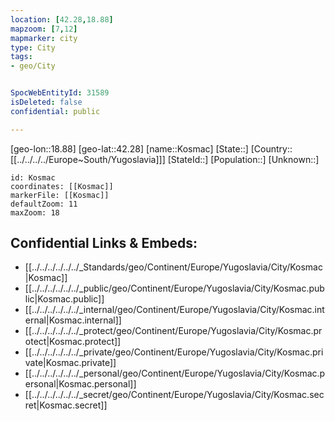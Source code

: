 ```yaml
---
location: [42.28,18.88]
mapzoom: [7,12] 
mapmarker: city 
type: City
tags:
- geo/City


SpocWebEntityId: 31589
isDeleted: false
confidential: public

---
```

[geo-lon::18.88]
[geo-lat::42.28]
[name::Kosmac]
[State::]
[Country::[[../../../../Europe~South/Yugoslavia]]]
[StateId::]
[Population::]
[Unknown::]


```leaflet
id: Kosmac
coordinates: [[Kosmac]]
markerFile: [[Kosmac]]
defaultZoom: 11 
maxZoom: 18
```


## Confidential Links & Embeds: 
- [[../../../../../../_Standards/geo/Continent/Europe/Yugoslavia/City/Kosmac|Kosmac]] 
- [[../../../../../../_public/geo/Continent/Europe/Yugoslavia/City/Kosmac.public|Kosmac.public]] 
- [[../../../../../../_internal/geo/Continent/Europe/Yugoslavia/City/Kosmac.internal|Kosmac.internal]] 
- [[../../../../../../_protect/geo/Continent/Europe/Yugoslavia/City/Kosmac.protect|Kosmac.protect]] 
- [[../../../../../../_private/geo/Continent/Europe/Yugoslavia/City/Kosmac.private|Kosmac.private]] 
- [[../../../../../../_personal/geo/Continent/Europe/Yugoslavia/City/Kosmac.personal|Kosmac.personal]] 
- [[../../../../../../_secret/geo/Continent/Europe/Yugoslavia/City/Kosmac.secret|Kosmac.secret]] 
